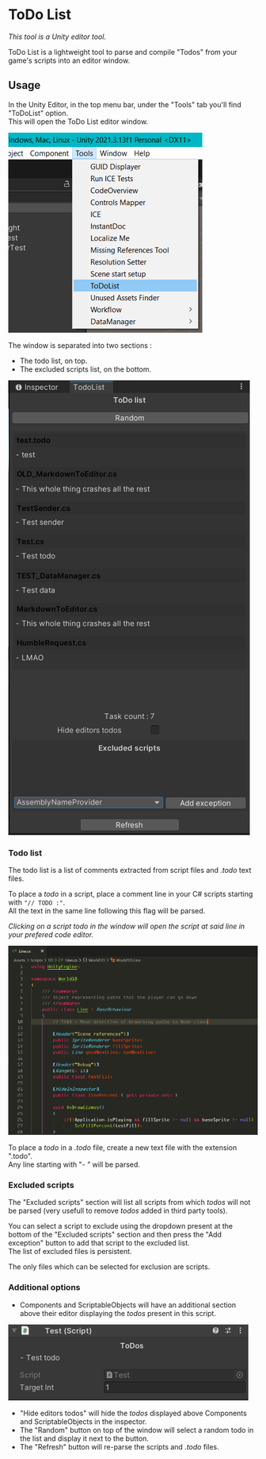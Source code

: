 # ToDo List

_This tool is a Unity editor tool._

ToDo List is a lightweight tool to parse and compile "Todos" from your game's scripts into an editor window.

## Usage

In the Unity Editor, in the top menu bar, under the "Tools" tab you'll find "ToDoList" option.\
This will open the ToDo List editor window.

![](Screenshots/Menu.png)

The window is separated into two sections :
- The todo list, on top.
- The excluded scripts list, on the bottom.

![](Screenshots/Window.png)

### Todo list

The todo list is a list of comments extracted from script files and _.todo_ text files.

To place a _todo_ in a script, place a comment line in your C# scripts starting with `"// TODO :"`.\
All the text in the same line following this flag will be parsed.

_Clicking on a script todo in the window will open the script at said line in your prefered code editor._

![](Screenshots/Script.png)

To place a _todo_ in a _.todo_ file, create a new text file with the extension ".todo".\
Any line starting with "- " will be parsed.

### Excluded scripts

The "Excluded scripts" section will list all scripts from which _todos_ will not be parsed (very usefull to remove _todos_ added in third party tools).

You can select a script to exclude using the dropdown present at the bottom of the "Excluded scripts" section and then press the "Add exception" button to add that script to the excluded list.\
The list of excluded files is persistent.

The only files which can be selected for exclusion are scripts.

### Additional options

- Components and ScriptableObjects will have an additional section above their editor displaying the _todos_ present in this script.

![](Screenshots/Editor.png)

- "Hide editors todos" will hide the _todos_ displayed above Components and ScriptableObjects in the inspector.
- The "Random" button on top of the window will select a random todo in the list and display it next to the button.
- The "Refresh" button will re-parse the scripts and _.todo_ files.